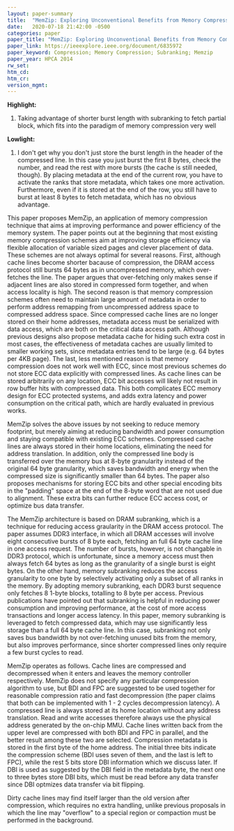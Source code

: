 ```yaml
---
layout: paper-summary
title:  "MemZip: Exploring Unconventional Benefits from Memory Compression"
date:   2020-07-18 21:42:00 -0500
categories: paper
paper_title: "MemZip: Exploring Unconventional Benefits from Memory Compression"
paper_link: https://ieeexplore.ieee.org/document/6835972
paper_keyword: Compression; Memory Compression; Subranking; Memzip
paper_year: HPCA 2014
rw_set:
htm_cd:
htm_cr:
version_mgmt:
---
```


**Highlight:**

1. Taking advantage of shorter burst length with subranking to fetch partial block, which fits into the paradigm of memory
   compression very well



**Lowlight:**

1. I don't get why you don't just store the burst length in the header of the compressed line. In this case you just burst
   the first 8 bytes, check the number, and read the rest with more bursts (the cache is still needed, though). 
   By placing metadata at the end of the current row, you have to activate the ranks that store metadata, which takes
   one more activation. Furthermore, even if it is stored at the end of the row, you still have to burst at least 8 bytes 
   to fetch metadata, which has no obvious advantage.

This paper proposes MemZip, an application of memory compression technique that aims at improving performance and power 
efficiency of the memory system. The paper points out at the beginning that most existing memory compression schemes aim
at improving storage efficiency via flexible allocation of variable sized pages and clever placement of data. These
schemes are not always optimal for several reasons. First, although cache lines become shorter bacause of compression,
the DRAM access protocol still bursts 64 bytes as in uncompressed memory, which over-fetches the line. The paper argues 
that over-fetching only makes sense if adjacent lines are also stored in compressed form together, and when access locality
is high. The second reason is that memory compression schemes often need to maintain large amount of metadata in order to
perform address remapping from uncompressed address space to compressed address space. Since compressed cache lines are 
no longer stored on their home addresses, metadata access must be serialized with data access, which are both on the critical
data access path. Although previous designs also propose metadata cache for hiding such extra cost in most cases, the 
effectiveness of metadata caches are usually limited to smaller working sets, since metadata entries tend to be large
(e.g. 64 bytes per 4KB page). The last, less mentioned reason is that memory compression does not work well with ECC, since
most previous schemes do not store ECC data explicitly with compressed lines. As cache lines can be stored arbitrarily
on any location, ECC bit accesses will likely not result in row buffer hits with compressed data. This both complicates 
ECC memory design for ECC protected systems, and adds extra latency and power consumption on the critical path, which
are hardly evaluated in previous works.

MemZip solves the above issues by not seeking to reduce memory footprint, but merely aiming at reducing bandwidth and 
power consumption and staying compatible with existing ECC schemes. Compressed cache lines are always stored in their
home locations, eliminating the need for address translation. In addition, only the compressed line body is transferred
over the memory bus at 8-byte granularity instead of the original 64 byte granularity, which saves bandwidth and energy
when the compressed size is significantly smaller than 64 bytes. 
The paper also proposes mechanisms for storing ECC bits and other special encoding bits in the "padding" space at the 
end of the 8-byte word that are not used due to alignment.
These extra bits can further reduce ECC access cost, or optimize bus data transfer.

The MemZip architecture is based on DRAM subranking, which is a technique for reducing access graularity in the DRAM 
access protocol. The paper assumes DDR3 interface, in which all DRAM accesses will involve eight consecutive bursts
of 8 byte each, fetching an full 64 byte cache line in one access request. The number of bursts, however, is 
not changable in DDR3 protocol, which is unfortunate, since a memory access must then always fetch 64 bytes as long as 
the granularity of a single burst is eight bytes. On the other hand, memory subranking reduces the access granularity 
to one byte by selectively activating only a subset of all ranks in the memory. By adopting memory subranking, each
DDR3 burst sequence only fetches 8 1-byte blocks, totalling to 8 byte per access. 
Previous publications have pointed out that subranking is helpful in reducing power consumption and improving performance,
at the cost of more access transactions and longer access latency.
In this paper, memory subranking is leveraged to fetch compressed data, which may use significantly less storage than
a full 64 byte cache line. In this case, subranking not only saves bus bandwidth by not over-fetching unused bits from
the memory, but also improves performance, since shorter compressed lines only require a few burst cycles to read.

MemZip operates as follows. Cache lines are compressed and decompressed when it enters and leaves the memory controller
respectively. MemZip does not specify any particular compression algorithm to use, but BDI and FPC are suggested to be
used together for reasonable compression ratio and fast decompression (the paper claims that both can be implemented
with 1 - 2 cycles decompression latency).
A compressed line is always stored at its home location without any address translation. Read and write
accesses therefore always use the physical address generated by the on-chip MMU. 
Cache lines written back from the upper level are compressed with both BDI and FPC in parallel, and the better result
among these two are selected. 
Compression metadata is stored in the first byte of the home address. The initial three bits indicate the compression 
scheme (BDI uses seven of them, and the last is left to FPC), while the rest 5 bits store DBI information which we discuss 
later. If DBI is used as suggested by the DBI field in the metadata byte, the next one to three bytes store DBI bits, 
which must be read before any data transfer since DBI optmizes data transfer via bit flipping.

Dirty cache lines may find itself larger than the old version after compression, which requires no extra handling, unlike 
previous proposals in which the line may "overflow" to a special region or compaction must be performed in the background.

